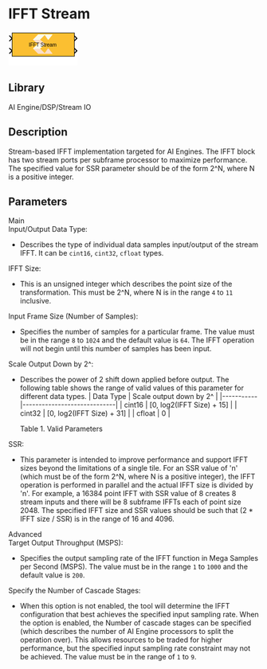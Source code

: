 # IFFT Stream

  
![](./Images/block.png)  

## Library

AI Engine/DSP/Stream IO

## Description

Stream-based IFFT implementation targeted for AI Engines. The IFFT block
has two stream ports per subframe processor to maximize performance. The
specified value for SSR parameter should be of the form 2^N, where N is
a positive integer.

## Parameters

Main  
Input/Output Data Type:

- Describes the type of individual data samples input/output of the
  stream IFFT. It can be `cint16`, `cint32`, `cfloat` types.

IFFT Size:

- This is an unsigned integer which describes the point size of the
  transformation. This must be 2^N, where N is in the range `4` to `11`
  inclusive.

Input Frame Size (Number of Samples):

- Specifies the number of samples for a particular frame. The value must
  be in the range `8` to `1024` and the default value is `64`. The IFFT
  operation will not begin until this number of samples has been input.

Scale Output Down by 2^:

- Describes the power of 2 shift down applied before output. The
  following table shows the range of valid values of this parameter for
  different data types.
  | Data Type | Scale output down by 2^     |
  |-----------|-----------------------------|
  | cint16    | \[0, log2(IFFT Size) + 15\] |
  | cint32    | \[0, log2(IFFT Size) + 31\] |
  | cfloat    | 0                           |

  Table 1. Valid Parameters

SSR:

- This parameter is intended to improve performance and support IFFT
  sizes beyond the limitations of a single tile. For an SSR value of 'n'
  (which must be of the form 2^N, where N is a positive integer), the
  IFFT operation is performed in parallel and the actual IFFT size is
  divided by 'n'. For example, a 16384 point IFFT with SSR value of 8
  creates 8 stream inputs and there will be 8 subframe IFFTs each of
  point size 2048. The specified IFFT size and SSR values should be such
  that (2 \* IFFT size / SSR) is in the range of 16 and 4096.

Advanced  
Target Output Throughput (MSPS):

- Specifies the output sampling rate of the IFFT function in Mega
  Samples per Second (MSPS). The value must be in the range `1` to
  `1000` and the default value is `200`.

Specify the Number of Cascade Stages:

- When this option is not enabled, the tool will determine the IFFT
  configuration that best achieves the specified input sampling rate.
  When the option is enabled, the Number of cascade stages can be
  specified (which describes the number of AI Engine processors to split
  the operation over). This allows resources to be traded for higher
  performance, but the specified input sampling rate constraint may not
  be achieved. The value must be in the range of `1` to `9`.
